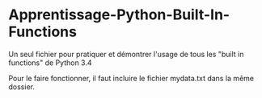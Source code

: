 # Apprentissage-Python-Built-In-Functions
Un seul fichier pour pratiquer et démontrer l'usage de tous les "built in functions" de Python 3.4

Pour le faire fonctionner, il faut incluire le fichier mydata.txt dans la même dossier.
